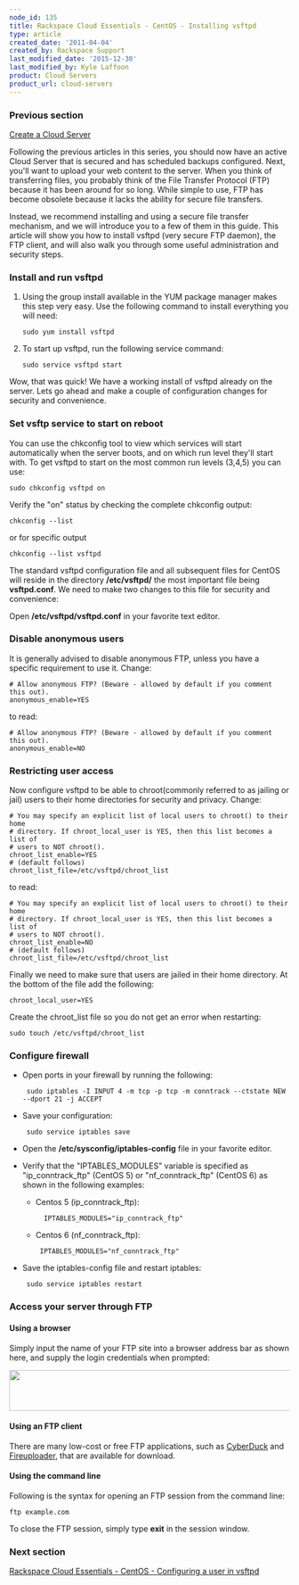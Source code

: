 ```yaml
---
node_id: 135
title: Rackspace Cloud Essentials - CentOS - Installing vsftpd
type: article
created_date: '2011-04-04'
created_by: Rackspace Support
last_modified_date: '2015-12-30'
last_modified_by: Kyle Laffoon
product: Cloud Servers
product_url: cloud-servers
---
```


### Previous section

[Create a Cloud Server](/how-to/create-a-cloud-server)

Following the previous articles in this series, you should now have an
active Cloud Server that is secured and has scheduled backups
configured. Next, you'll want to upload your web content to the server.
When you think of transferring files, you probably think of the File
Transfer Protocol (FTP) because it has been around for so long. While
simple to use, FTP has become obsolete because it lacks the ability for
secure file transfers.

Instead, we recommend installing and using a secure file transfer
mechanism, and we will introduce you to a few of them in this guide.
This article will show you how to install vsftpd (very secure FTP
daemon), the FTP client, and will also walk you through some useful
administration and security steps.


### Install and run vsftpd

1. Using the group install available in the YUM package manager makes this
step very easy. Use the following command to install everything you will
need:

       sudo yum install vsftpd

2. To start up vsftpd, run the following service command:

       sudo service vsftpd start

Wow, that was quick! We have a working install of vsftpd already on the
server. Lets go ahead and make a couple of configuration changes for
security and convenience.

### Set vsftp service to start on reboot

You can use the chkconfig tool to view which services will start
automatically when the server boots, and on which run level they'll
start with. To get vsftpd to start on the most common run levels (3,4,5)
you can use:

    sudo chkconfig vsftpd on

Verify the "on" status by checking the complete chkconfig output:

    chkconfig --list

or for specific output

    chkconfig --list vsftpd

The standard vsftpd configuration file and all subsequent files for
CentOS will reside in the directory **/etc/vsftpd/** the most important file
being **vsftpd.conf**. We need to make two changes to this file for security
and convenience:

Open **/etc/vsftpd/vsftpd.conf** in your favorite text editor.

### Disable anonymous users

It is generally advised to disable anonymous FTP, unless you have a
specific requirement to use it.
Change:

    # Allow anonymous FTP? (Beware - allowed by default if you comment this out).
    anonymous_enable=YES

to read:

    # Allow anonymous FTP? (Beware - allowed by default if you comment this out).
    anonymous_enable=NO

### Restricting user access

Now configure vsftpd to be able to chroot(commonly referred to as
jailing or jail) users to their home directories for security and
privacy. Change:

    # You may specify an explicit list of local users to chroot() to their home
    # directory. If chroot_local_user is YES, then this list becomes a list of
    # users to NOT chroot().
    chroot_list_enable=YES
    # (default follows)
    chroot_list_file=/etc/vsftpd/chroot_list

to read:

    # You may specify an explicit list of local users to chroot() to their home
    # directory. If chroot_local_user is YES, then this list becomes a list of
    # users to NOT chroot().
    chroot_list_enable=NO
    # (default follows)
    chroot_list_file=/etc/vsftpd/chroot_list

Finally we need to make sure that users are jailed in their home
directory. At the bottom of the file add the following:

    chroot_local_user=YES

Create the chroot_list file so you do not get an error when restarting:

    sudo touch /etc/vsftpd/chroot_list

### Configure firewall

-  Open ports in your firewall by running the following:

        sudo iptables -I INPUT 4 -m tcp -p tcp -m conntrack --ctstate NEW --dport 21 -j ACCEPT

-  Save your configuration:

        sudo service iptables save

-  Open the **/etc/sysconfig/iptables-config** file in your favorite editor.

-  Verify that the "IPTABLES_MODULES" variable is specified as "ip_conntrack_ftp" (CentOS 5) or
"nf_conntrack_ftp" (CentOS 6) as shown in the following examples:

   -  Centos 5 (ip_conntrack_ftp):

            IPTABLES_MODULES="ip_conntrack_ftp"

   -  Centos 6 (nf_conntrack_ftp):

           IPTABLES_MODULES="nf_conntrack_ftp"

-  Save the iptables-config file and restart iptables:

        sudo service iptables restart


### Access your server through FTP

#### Using a browser

Simply input the name of your FTP site into a browser address bar as
shown here, and supply the login credentials when prompted:

<img src="https://8026b2e3760e2433679c-fffceaebb8c6ee053c935e8915a3fbe7.ssl.cf2.rackcdn.com/field/image/ftp.png" width="538" height="73" />

#### Using an FTP client

There are many low-cost or free FTP applications, such as
[CyberDuck](https://cyberduck.io/?l=en) and
[Fireuploader](http://www.fireuploader.com/), that are available for
download.

#### Using the command line

Following is the syntax for opening an FTP session from the command line:

    ftp example.com

To close the FTP session, simply type **exit** in the session window.

### Next section

[Rackspace Cloud Essentials - CentOS - Configuring a user in vsftpd](/how-to/rackspace-cloud-essentials-centos-configuring-a-user-in-vsftpd)
